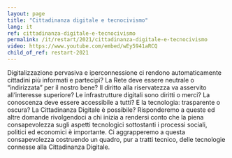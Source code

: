 ```yaml
---
layout: page
title: "Cittadinanza digitale e tecnocivismo"
lang: it
ref: cittadinanza-digitale-e-tecnocivismo
permalink: /it/restart/2021/cittadinanza-digitale-e-tecnocivismo
video: https://www.youtube.com/embed/wEy5941aRCQ
child_of_ref: restart-2021
---
```


Digitalizzazione pervasiva e iperconnessione ci rendono automaticamente cittadini più informati e partecipi? La Rete deve essere neutrale o “indirizzata” per il nostro bene? Il diritto alla riservatezza va asservito all’interesse superiore? Le infrastrutture digitali sono diritti o merci? La conoscenza deve essere accessibile a tutti? E la tecnologia: trasparente o oscura? La Cittadinanza Digitale è possibile? Risponderemo a queste ed altre domande rivolgendoci a chi inizia a rendersi conto che la piena consapevolezza sugli aspetti tecnologici sottostanti i processi sociali, politici ed economici è importante. Ci aggrapperemo a questa consapevolezza costruendo un quadro, pur a tratti tecnico, delle tecnologie connesse alla Cittadinanza Digitale.
